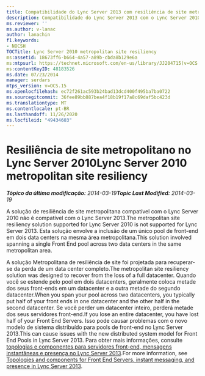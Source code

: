```yaml
---
title: Compatibilidade do Lync Server 2013 com resiliência de site metropolitano do Lync Server 2010
description: Compatibilidade do Lync Server 2013 com o Lync Server 2010 Metropolitana de recuperação de site.
ms.reviewer: ''
ms.author: v-lanac
author: lanachin
f1.keywords:
- NOCSH
TOCTitle: Lync Server 2010 metropolitan site resiliency
ms:assetid: 18673ff6-b664-4a57-a89b-cbda8b129e6a
ms:mtpsurl: https://technet.microsoft.com/en-us/library/JJ204715(v=OCS.15)
ms:contentKeyID: 48183526
ms.date: 07/23/2014
manager: serdars
mtps_version: v=OCS.15
ms.openlocfilehash: ec72f261ac593b24bad13dcd400f495ba7ba0722
ms.sourcegitcommit: 36fee89bb887bea4f18b19f17a8c69daf5bc423d
ms.translationtype: MT
ms.contentlocale: pt-BR
ms.lasthandoff: 11/26/2020
ms.locfileid: "49434603"
---
```

# <a name="lync-server-2010-metropolitan-site-resiliency"></a><span data-ttu-id="4a022-103">Resiliência de site metropolitano no Lync Server 2010</span><span class="sxs-lookup"><span data-stu-id="4a022-103">Lync Server 2010 metropolitan site resiliency</span></span>

<div data-xmlns="http://www.w3.org/1999/xhtml">

<div class="topic" data-xmlns="http://www.w3.org/1999/xhtml" data-msxsl="urn:schemas-microsoft-com:xslt" data-cs="https://msdn.microsoft.com/">

<div data-asp="https://msdn2.microsoft.com/asp">



</div>

<div id="mainSection">

<div id="mainBody"><span data-ttu-id="4a022-104">

<span> </span></span><span class="sxs-lookup"><span data-stu-id="4a022-104">

<span> </span></span></span>

<span data-ttu-id="4a022-105">_**Tópico da última modificação:** 2014-03-19_</span><span class="sxs-lookup"><span data-stu-id="4a022-105">_**Topic Last Modified:** 2014-03-19_</span></span>

<span data-ttu-id="4a022-106">A solução de resiliência de site metropolitana compatível com o Lync Server 2010 não é compatível com o Lync Server 2013.</span><span class="sxs-lookup"><span data-stu-id="4a022-106">The metropolitan site resiliency solution supported for Lync Server 2010 is not supported for Lync Server 2013.</span></span> <span data-ttu-id="4a022-107">Esta solução envolve a inclusão de um único pool de front-end em dois data centers na mesma área metropolitana.</span><span class="sxs-lookup"><span data-stu-id="4a022-107">This solution involved spanning a single Front End pool across two data centers in the same metropolitan area.</span></span>

<span data-ttu-id="4a022-108">A solução Metropolitana de resiliência de site foi projetada para recuperar-se da perda de um data center completo.</span><span class="sxs-lookup"><span data-stu-id="4a022-108">The metropolitan site resiliency solution was designed to recover from the loss of a full datacenter.</span></span> <span data-ttu-id="4a022-109">Quando você se estende pelo pool em dois datacenters, geralmente coloca metade dos seus front-ends em um datacenter e a outra metade do segundo datacenter.</span><span class="sxs-lookup"><span data-stu-id="4a022-109">When you span your pool across two datacenters, you typically put half of your front ends in one datacenter and the other half in the second datacenter.</span></span> <span data-ttu-id="4a022-110">Se você perder um datacenter inteiro, perderá metade dos seus servidores front-end.</span><span class="sxs-lookup"><span data-stu-id="4a022-110">If you lose an entire datacenter, you have lost half of your Front End Servers.</span></span> <span data-ttu-id="4a022-111">Isso pode causar problemas com o novo modelo de sistema distribuído para pools de front-end no Lync Server 2013.</span><span class="sxs-lookup"><span data-stu-id="4a022-111">This can cause issues with the new distributed system model for Front End Pools in Lync Server 2013.</span></span> <span data-ttu-id="4a022-112">Para obter mais informações, consulte [topologias e componentes para servidores front-end, mensagens instantâneas e presença no Lync Server 2013](lync-server-2013-topologies-and-components-for-front-end-servers-instant-messaging-and-presence.md).</span><span class="sxs-lookup"><span data-stu-id="4a022-112">For more information, see [Topologies and components for Front End Servers, instant messaging, and presence in Lync Server 2013](lync-server-2013-topologies-and-components-for-front-end-servers-instant-messaging-and-presence.md).</span></span>

<span data-ttu-id="4a022-113"></div>

<span> </span>

</div>

</div>

</span><span class="sxs-lookup"><span data-stu-id="4a022-113"></div>

<span> </span>

</div>

</div>

</span></span></div>

